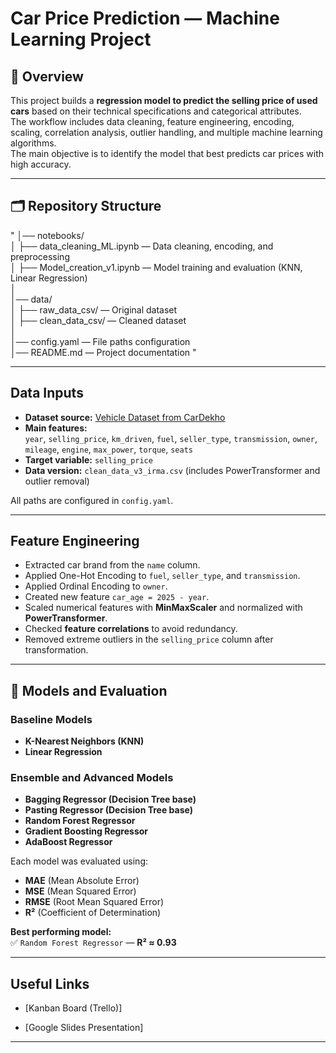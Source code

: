 # Car Price Prediction — Machine Learning Project

## 🚗 Overview
This project builds a **regression model to predict the selling price of used cars** based on their technical specifications and categorical attributes.  
The workflow includes data cleaning, feature engineering, encoding, scaling, correlation analysis, outlier handling, and multiple machine learning algorithms.  
The main objective is to identify the model that best predicts car prices with high accuracy.

---

## 🗂️ Repository Structure

"
│── notebooks/  
│   ├── data_cleaning_ML.ipynb — Data cleaning, encoding, and preprocessing  
│   ├── Model_creation_v1.ipynb — Model training and evaluation (KNN, Linear Regression)  
│  
│── data/  
│   ├── raw_data_csv/ — Original dataset  
│   ├── clean_data_csv/ — Cleaned dataset  
│  
│── config.yaml — File paths configuration  
│── README.md — Project documentation  "

---

## Data Inputs
- **Dataset source:** [Vehicle Dataset from CarDekho](https://www.kaggle.com/datasets/nehalbirla/vehicle-dataset-from-cardekho)  
- **Main features:**  
  `year`, `selling_price`, `km_driven`, `fuel`, `seller_type`, `transmission`, `owner`, `mileage`, `engine`, `max_power`, `torque`, `seats`  
- **Target variable:** `selling_price`
- **Data version:** `clean_data_v3_irma.csv` (includes PowerTransformer and outlier removal) 

All paths are configured in `config.yaml`.

---

## Feature Engineering
- Extracted car brand from the `name` column.  
- Applied One-Hot Encoding to `fuel`, `seller_type`, and `transmission`.  
- Applied Ordinal Encoding to `owner`.  
- Created new feature `car_age = 2025 - year`.  
- Scaled numerical features with **MinMaxScaler** and normalized with **PowerTransformer**.  
- Checked **feature correlations** to avoid redundancy.  
- Removed extreme outliers in the `selling_price` column after transformation.

---

## 🤖 Models and Evaluation

### Baseline Models
- **K-Nearest Neighbors (KNN)**  
- **Linear Regression**

### Ensemble and Advanced Models
- **Bagging Regressor (Decision Tree base)**  
- **Pasting Regressor (Decision Tree base)**  
- **Random Forest Regressor**  
- **Gradient Boosting Regressor**  
- **AdaBoost Regressor**

Each model was evaluated using:
- **MAE** (Mean Absolute Error)  
- **MSE** (Mean Squared Error)  
- **RMSE** (Root Mean Squared Error)  
- **R²** (Coefficient of Determination)

**Best performing model:**  
✅ `Random Forest Regressor` — **R² ≈ 0.93**

---

## Useful Links  

- [Kanban Board (Trello)]


- [Google Slides Presentation]


---
